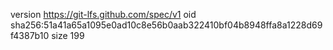 version https://git-lfs.github.com/spec/v1
oid sha256:51a41a65a1095e0ad10c8e56b0aab322410bf04b8948ffa8a1228d69f4387b10
size 199
